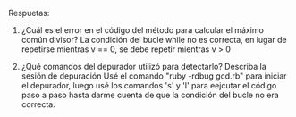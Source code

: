 Respuetas:
   1. ¿Cuál es el error en el código del método para calcular el máximo común divisor?
      La condición del bucle while no es correcta, en lugar de repetirse mientras v == 0, se debe 
      repetir mientras v > 0

   2. ¿Qué comandos del depurador utilizó para detectarlo? Describa la sesión de depuración
      Usé el comando "ruby -rdbug gcd.rb" para iniciar el depurador, luego usé los comandos 's' y 'l' 
      para eejcutar el código paso a paso hasta darme cuenta de que la condición del bucle no era 
      correcta.


